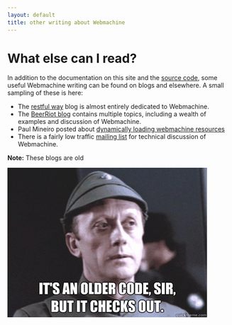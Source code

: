 ```yaml
---
layout: default
title: other writing about Webmachine
---
```

# What else can I read?

In addition to the documentation on this site and the [source
code](https://github.com/webmachine/webmachine), some useful
Webmachine writing can be found on blogs and elsewhere. A small
sampling of these is here:

* The [restful way](http://blog.therestfulway.com)
  blog is almost entirely dedicated to Webmachine.
* The [BeerRiot blog](http://blog.beerriot.com)
  contains multiple topics, including a wealth of examples and
  discussion of Webmachine.
* Paul Mineiro posted about [dynamically loading webmachine resources](http://dukesoferl.blogspot.com/2009/08/dynamically-loading-webmachine.html)
* There is a fairly low traffic [mailing list](http://lists.therestfulway.com/mailman/listinfo/webmachine_lists.therestfulway.com)
  for technical discussion of Webmachine.

**Note:** These blogs are old

![Older Code](images/older-code.jpg)
